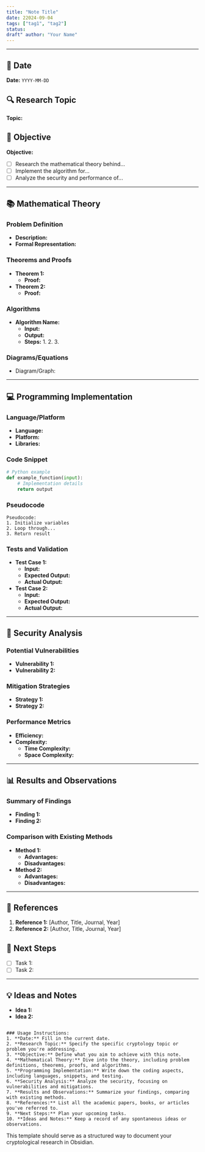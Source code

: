 ```yaml
---
title: "Note Title"
date: 22024-09-04
tags: ["tag1", "tag2"] 
status: 
draft" author: "Your Name"
---
```


---
## 📅 Date
**Date:** `YYYY-MM-DD`

## 🔍 Research Topic
**Topic:** 

## 🎯 Objective
**Objective:** 
- [ ] Research the mathematical theory behind...
- [ ] Implement the algorithm for...
- [ ] Analyze the security and performance of...

---

## 📚 Mathematical Theory
### Problem Definition
- **Description:** 
- **Formal Representation:** 

### Theorems and Proofs
- **Theorem 1:** 
  - **Proof:** 
- **Theorem 2:** 
  - **Proof:** 

### Algorithms
- **Algorithm Name:** 
  - **Input:** 
  - **Output:** 
  - **Steps:**
    1. 
    2. 
    3. 

### Diagrams/Equations
```math
% Insert LaTeX equations here
```

- Diagram/Graph: 

---

## 💻 Programming Implementation
### Language/Platform
- **Language:** 
- **Platform:** 
- **Libraries:** 

### Code Snippet
```python
# Python example
def example_function(input):
    # Implementation details
    return output
```

### Pseudocode
```
Pseudocode:
1. Initialize variables
2. Loop through...
3. Return result
```

### Tests and Validation
- **Test Case 1:** 
  - **Input:** 
  - **Expected Output:** 
  - **Actual Output:** 
- **Test Case 2:** 
  - **Input:** 
  - **Expected Output:** 
  - **Actual Output:** 

---

## 🔐 Security Analysis
### Potential Vulnerabilities
- **Vulnerability 1:** 
- **Vulnerability 2:** 

### Mitigation Strategies
- **Strategy 1:** 
- **Strategy 2:** 

### Performance Metrics
- **Efficiency:** 
- **Complexity:** 
  - **Time Complexity:** 
  - **Space Complexity:** 

---

## 📊 Results and Observations
### Summary of Findings
- **Finding 1:** 
- **Finding 2:** 

### Comparison with Existing Methods
- **Method 1:** 
  - **Advantages:** 
  - **Disadvantages:** 
- **Method 2:** 
  - **Advantages:** 
  - **Disadvantages:** 

---

## 🔗 References
1. **Reference 1:** [Author, Title, Journal, Year]
2. **Reference 2:** [Author, Title, Journal, Year]

## 📝 Next Steps
- [ ] Task 1: 
- [ ] Task 2: 

---

## 💡 Ideas and Notes
- **Idea 1:** 
- **Idea 2:** 
```

### Usage Instructions:
1. **Date:** Fill in the current date.
2. **Research Topic:** Specify the specific cryptology topic or problem you're addressing.
3. **Objective:** Define what you aim to achieve with this note.
4. **Mathematical Theory:** Dive into the theory, including problem definitions, theorems, proofs, and algorithms.
5. **Programming Implementation:** Write down the coding aspects, including languages, snippets, and testing.
6. **Security Analysis:** Analyze the security, focusing on vulnerabilities and mitigations.
7. **Results and Observations:** Summarize your findings, comparing with existing methods.
8. **References:** List all the academic papers, books, or articles you've referred to.
9. **Next Steps:** Plan your upcoming tasks.
10. **Ideas and Notes:** Keep a record of any spontaneous ideas or observations.
```

This template should serve as a structured way to document your cryptological research in Obsidian.
